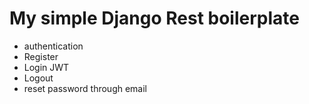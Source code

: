 # My simple Django Rest boilerplate
 - authentication
  - Register
  - Login JWT
  - Logout
  - reset password through email

